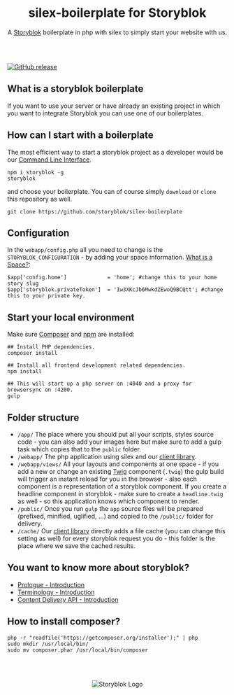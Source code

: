<p align="center">
  <h1 align="center">silex-boilerplate for Storyblok</h1>
  <p align="center">A <a href="https://www.storyblok.com" target="_blank">Storyblok</a> boilerplate in php with silex to simply start your website with us.</p>
</p>
<br><br>

[![GitHub release](https://img.shields.io/github/release/storyblok/silex-boilerplate.svg)](https://github.com/storyblok/silex-boilerplate/)

## What is a storyblok boilerplate
If you want to use your server or have already an existing project in which you want to integrate Storyblok you can use one of our boilerplates. 

## How can I start with a boilerplate

The most efficient way to start a storyblok project as a developer would be our [Command Line Interface](https://www.storyblok.com/docs/Guides/command-line-interface).

```
npm i storyblok -g
storyblok
```

and choose your boilerplate. You can of course simply `download` or `clone` this repository as well.

```
git clone https://github.com/storyblok/silex-boilerplate
```

## Configuration
In the `webapp/config.php` all you need to change is the `STORYBLOK_CONFIGURATION` - by adding your space information. [What is a Space?](https://www.storyblok.com/docs/terminology/space):

```
$app['config.home']             = 'home'; #change this to your home story slug
$app['storyblok.privateToken']  = 'Iw3XKcJb6MwkdZEwoQ9BCQtt'; #change this to your private key.
```

## Start your local environment

Make sure [Composer](https://getcomposer.org/) and [npm](https://www.npmjs.com/) are installed:

```
## Install PHP dependencies.
composer install

## Install all frontend development related dependencies.
npm install

## This will start up a php server on :4040 and a proxy for browsersync on :4200. 
gulp
```


## Folder structure

- `/app/`
  The place where you should put all your scripts, styles source code - you can also add your images here
  but make sure to add a gulp task which copies that to the `public` folder.
- `/webapp/`
  The php application using silex and our [client library](https://github.com/storyblok/php-client).
- `/webapp/views/`
  All your layouts and components at one space - if you add a new or change an existing [Twig](http://twig.sensiolabs.org/) component (`.twig`)
  the gulp build will trigger an instant reload for you in the browser - also each component is a representation of a storyblok component.
  If you create a headline component in storyblok - make sure to create a `headline.twig` as well - so this application knows which component
  to render.
- `/public/`
  Once you run `gulp` the `app` source files will be prepared (prefixed, minified, uglified, ...) and copied to the `/public/` folder for delivery.
- `/cache/`
  Our [client library](https://github.com/storyblok/php-client) directly adds a file cache (you can change this setting as well) for every storyblok request you do - this folder is the place where we save the cached results. 


## You want to know more about storyblok?

- [Prologue - Introduction](https://www.storyblok.com/docs/Prologue/Introduction)
- [Terminology - Introduction](https://www.storyblok.com/docs/terminology/introduction)
- [Content Delivery API - Introduction](https://www.storyblok.com/docs/Delivery-Api/introduction)

## How to install composer?
```
php -r "readfile('https://getcomposer.org/installer');" | php
sudo mkdir /usr/local/bin/
sudo mv composer.phar /usr/local/bin/composer
```

<br>
<br>
<p align="center">
<img src="https://a.storyblok.com/f/39898/1c9c224705/storyblok_black.svg" alt="Storyblok Logo">
</p>

